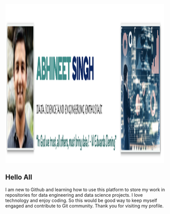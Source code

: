 
<!--
**abhi2020-ds/abhi2020-ds** is a ✨ _special_ ✨ repository because its `README.md` (this file) appears on your GitHub profile.

Here are some ideas to get you started:

- 🔭 I’m currently working on ...
- 🌱 I’m currently learning ...
- 👯 I’m looking to collaborate on ...
- 🤔 I’m looking for help with ...
- 💬 Ask me about ...
- 📫 How to reach me: ...
- 😄 Pronouns: ...
- ⚡ Fun fact: ...
-->

<a href="https://abhi2020-ds.github.io/">
<img src="https://github.com/abhi2020-ds/abhi2020-ds/blob/master/Images/Profile.png" width="500px" height="500px"> </img>
</a>

## Hello All
I am new to Github and learning how to use this platform to store my work in repositories for data engineering and data science projects. I love technology and enjoy coding. So this would be good way to keep myself engaged and contribute to Git community. Thank you for visiting my profile.
